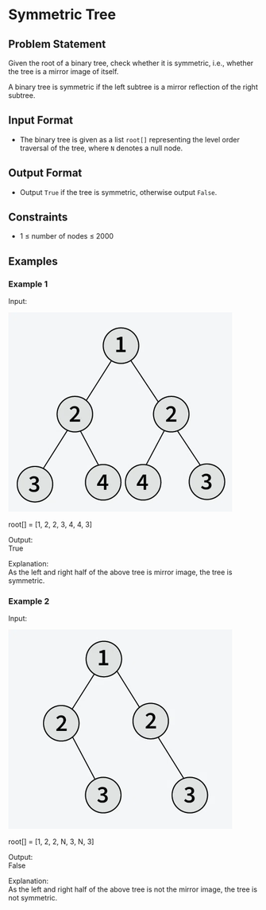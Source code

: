 # Symmetric Tree

## Problem Statement

Given the root of a binary tree, check whether it is symmetric, i.e., whether the tree is a mirror image of itself.

A binary tree is symmetric if the left subtree is a mirror reflection of the right subtree.

## Input Format

- The binary tree is given as a list `root[]` representing the level order traversal of the tree, where `N` denotes a null node.

## Output Format

- Output `True` if the tree is symmetric, otherwise output `False`.

## Constraints

- 1 ≤ number of nodes ≤ 2000

## Examples

### Example 1

Input:  

![alt text](image.png)

root[] = [1, 2, 2, 3, 4, 4, 3]

Output:  
True

Explanation:  
As the left and right half of the above tree is mirror image, the tree is symmetric.

### Example 2

Input:  

![alt text](image-1.png)

root[] = [1, 2, 2, N, 3, N, 3]

Output:  
False

Explanation:  
As the left and right half of the above tree is not the mirror image, the tree is not symmetric.
